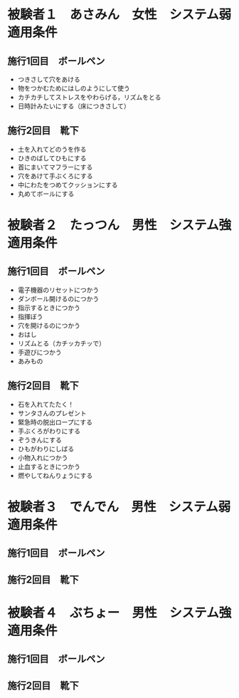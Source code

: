 # 被験者１　あさみん　女性　システム弱適用条件
## 施行1回目　ボールペン
- つきさして穴をあける
- 物をつかむためにはしのようにして使う
- カチカチしてストレスをやわらげる，リズムをとる
- 日時計みたいにする（床につきさして）
## 施行2回目　靴下
- 土を入れてどのうを作る
- ひきのばしてひもにする
- 首にまいてマフラーにする
- 穴をあけて手ぶくろにする
- 中にわたをつめてクッションにする
- 丸めてボールにする
# 被験者２　たっつん　男性　システム強適用条件
## 施行1回目　ボールペン
- 電子機器のリセットにつかう
- ダンボール開けるのにつかう
- 指示するときにつかう
- 指揮ぼう
- 穴を開けるのにつかう
- おはし
- リズムとる（カチッカチッで）
- 手遊びにつかう
- あみもの
## 施行2回目　靴下
- 石を入れてたたく！
- サンタさんのプレゼント
- 緊急時の脱出ロープにする
- 手ぶくろがわりにする
- ぞうきんにする
- ひもがわりにしばる
- 小物入れにつかう
- 止血するときにつかう
- 燃やしてねんりょうにする
# 被験者３　でんでん　男性　システム弱適用条件
## 施行1回目　ボールペン
## 施行2回目　靴下
# 被験者４　ぶちょー　男性　システム強適用条件
## 施行1回目　ボールペン
## 施行2回目　靴下
